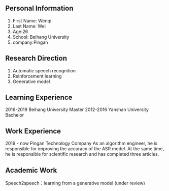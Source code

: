 ## Personal Information
1. First Name: Wenqi
2. Last Name: Wei
3. Age:26
4. School: Beihang University
5. company:Pingan

## Research Direction
1. Automatic speech recognition
2. Reinforcement learning
3. Generative model

## Learning Experience
2016-2019 Beihang University  Master
2012-2016 Yanshan University  Bachelor

## Work Experience
2019 - now  Pingan Technology Company 
As an algorithm engineer, he is responsible for improving the accuracy of the ASR model. At the same time, he is responsible for scientific research and has completed three articles.

## Academic Work
Speech2speech：learning from a generative model (under review)
